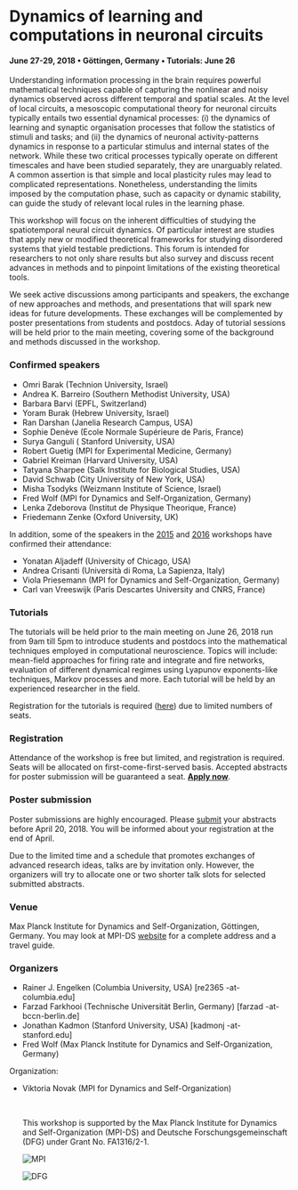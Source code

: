 # Dynamics of learning and computations in neuronal circuits

#### **June 27-29, 2018 • Göttingen, Germany • Tutorials: June 26**

Understanding information processing in the brain requires powerful mathematical techniques capable of capturing the nonlinear and noisy dynamics observed across different temporal and spatial scales. At the level of local circuits, a mesoscopic computational theory for neuronal circuits typically entails two essential dynamical processes: (i) the dynamics of learning and synaptic organisation processes that follow the statistics of stimuli and tasks; and (ii) the dynamics of neuronal activity-patterns dynamics in response to a particular stimulus and internal states of the network. While these two critical processes typically operate on different timescales and have been studied separately, they are unarguably related. A common assertion is that simple and local plasticity rules may lead to complicated representations. Nonetheless, understanding the limits imposed by the computation phase, such as capacity or dynamic stability, can guide the study of relevant local rules in the learning phase.



This workshop will focus on the inherent difficulties of studying the spatiotemporal neural circuit dynamics. Of particular interest are studies that apply new or modified theoretical frameworks for studying disordered systems that yield testable predictions. This forum is intended for researchers to not only share results but also survey and discuss recent advances in methods and to pinpoint limitations of the existing theoretical tools.

We seek active discussions among participants and speakers, the exchange of new approaches and methods, and presentations that will spark new ideas for future developments. These exchanges will be complemented by poster presentations from students and postdocs. Aday of tutorial sessions will be held prior to the main meeting, covering some of the background and methods discussed in the workshop.

### Confirmed speakers

*   Omri Barak (Technion University, Israel)
*   Andrea K. Barreiro (Southern Methodist University, USA)
*   Barbara Barvi (EPFL, Switzerland)
*   Yoram Burak (Hebrew University, Israel)
*   Ran Darshan (Janelia Research Campus, USA)
*   Sophie Denève (Ecole Normale Supérieure de Paris, France)
*   Surya Ganguli ( Stanford University, USA)
*   Robert Guetig (MPI for Experimental Medicine, Germany)
*   Gabriel Kreiman (Harvard University, USA)
*   Tatyana Sharpee (Salk Institute for Biological Studies, USA)
*   David Schwab (City University of New York, USA)
*   Misha Tsodyks (Weizmann Institute of Science, Israel)
*   Fred Wolf  (MPI for Dynamics and Self-Organization, Germany)
*   Lenka Zdeborova (Institut de Physique Theorique, France)
*   Friedemann Zenke (Oxford University, UK)



In addition, some of the speakers in the [2015]() and [2016]() workshops have confirmed their attendance:

*   Yonatan Aljadeff (University of Chicago, USA)
*   Andrea Crisanti (Università di Roma, La Sapienza, Italy)
*   Viola Priesemann (MPI for Dynamics and Self-Organization, Germany)
*   Carl van Vreeswijk (Paris Descartes University and CNRS, France)



### Tutorials

The tutorials will be held prior to the main meeting on June 26, 2018 run from 9am till 5pm to introduce students and postdocs into the mathematical techniques employed in computational neuroscience. Topics will include: mean-field approaches for firing rate and integrate and fire networks, evaluation of different dynamical regimes using Lyapunov exponents-like techniques, Markov processes and more. Each tutorial will be held by an experienced researcher in the field.[ ]()

Registration for the tutorials is required ([here](https://docs.google.com/forms/d/e/1FAIpQLSeC3dFpjzQPS7AR9p4XXarfZcDKFhehSq-WB7JKbEXAWsaNKA/viewform?c=0&amp;w=1&amp;usp=mail_form_link)) due to limited numbers of seats.

### Registration

Attendance of the workshop is free but limited, and registration is required. Seats will be allocated on first-come-first-served basis. Accepted abstracts for poster submission will be guaranteed a seat.  **[Apply now](https://docs.google.com/forms/d/e/1FAIpQLSeC3dFpjzQPS7AR9p4XXarfZcDKFhehSq-WB7JKbEXAWsaNKA/viewform?c=0&amp;w=1&amp;usp=mail_form_link)**.

### Poster submission

Poster submissions are highly encouraged. Please [submit](https://docs.google.com/forms/d/e/1FAIpQLSeC3dFpjzQPS7AR9p4XXarfZcDKFhehSq-WB7JKbEXAWsaNKA/viewform?c=0&amp;w=1&amp;usp=mail_form_link) your abstracts before April 20, 2018. You will be informed about your registration at the end of April.

Due to the limited time and a schedule that promotes exchanges of advanced research ideas, talks are by invitation only. However, the organizers will try to allocate one or two shorter talk slots for selected submitted abstracts.

### Venue

Max Planck Institute for Dynamics and Self-Organization, Göttingen, Germany. You may look at MPI-DS [website](http://www.ds.mpg.de/2340/contact) for a complete address and a travel guide.



### Organizers 

*   Rainer J. Engelken (Columbia University, USA)  [re2365 -at- columbia.edu]
*   Farzad Farkhooi (Technische Universität Berlin, Germany) [farzad -at- bccn-berlin.de]
*   Jonathan Kadmon (Stanford University, USA) [kadmonj -at- stanford.edu]
*   Fred Wolf (Max Planck Institute for Dynamics and Self-Organization, Germany)

Organization:

*   Viktoria Novak (MPI for Dynamics and Self-Organization)

    ​

    This workshop is supported by the Max Planck Institute for Dynamics and Self-Organization (MPI-DS) and Deutsche Forschungsgemeinschaft (DFG) under Grant No. FA1316/2-1.

    ![MPI](https://upload.wikimedia.org/wikipedia/en/thumb/c/c9/Max-Planck-Gesellschaft.svg/338px-Max-Planck-Gesellschaft.svg.png)

    ![DFG](<https://www.research-in-germany.org/.imaging/mte/daad-theme/small/dam/images/Logos-Extern-Organ.--Companies--Portale-etc./DFG_logo.png/jcr:content/DFG_logo.png>)